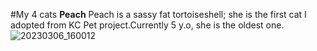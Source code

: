 #My 4 cats
**Peach**
Peach is a sassy fat tortoiseshell; she is the first cat I adopted from KC Pet project.Currently 5 y.o, she is the oldest one. 
![20230306_160012](https://user-images.githubusercontent.com/123142971/225984247-0b2d3748-89d4-4fc7-a29b-d6f3e8422205.jpg)
